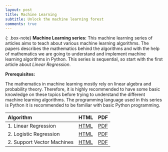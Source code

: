 ```yaml
---
layout: post
title: Machine Learning
subtitle: Unlock the machine learning forest
comments: true
---
```

{: .box-note}
**Machine Learning series:** This machine learning series of articles aims to teach about various machine learning algorithms. The papers describes the mathematics behind the algorithms and with the help of mathematics we are going to understand and implement machine learning algorithms in Python. This series is sequential, so start with the first article about *Linear Regression*.

**Prerequisites:**  

The mathematics in machine learning mostly rely on linear algebra and probability theory. Therefore, it is highly recommended to have some basic knowledge on these topics before trying to understand the different machine learning algorithms. The programming language used in this series is Python it is recommended to be familiar with basic Python programming. 

| Algorithm | HTML | PDF |
| :------ |:--- | :--- |
| 1. Linear Regression | [HTML](https://moellerai.github.io/Linear_Regression.html) | [PDF](../Linear_Regression.pdf) |
| 2. Logistic Regression | [HTML](https://moellerai.github.io/Logistic_Regression.html) | [PDF](../Logistic_Regression.pdf) |
| 2. Support Vector Machines | [HTML]() | [PDF](../SVM.pdf) |
